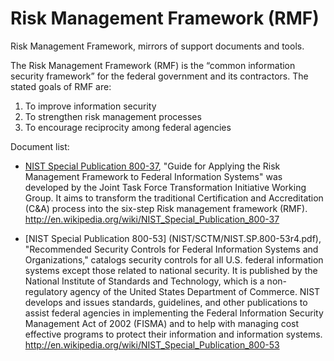  Risk Management Framework (RMF)
===

Risk Management Framework, mirrors of support documents and tools.

The Risk Management Framework (RMF) is the “common information security framework” for the federal government and its contractors. The stated goals of RMF are:

1. To improve information security
2. To strengthen risk management processes
3. To encourage reciprocity among federal agencies



Document list:

 * [NIST Special Publication 800-37](NST/Guide/sp800-37-rev1-final.pdf), "Guide for Applying the Risk Management Framework to Federal Information Systems" was developed by the Joint Task Force Transformation Initiative Working Group. It aims to transform the traditional Certification and Accreditation (C&A) process into the six-step Risk management framework (RMF).
http://en.wikipedia.org/wiki/NIST_Special_Publication_800-37

 * [NIST Special Publication 800-53] (NIST/SCTM/NIST.SP.800-53r4.pdf), "Recommended Security Controls for Federal Information Systems and Organizations," catalogs security controls for all U.S. federal information systems except those related to national security. It is published by the National Institute of Standards and Technology, which is a non-regulatory agency of the United States Department of Commerce. NIST develops and issues standards, guidelines, and other publications to assist federal agencies in implementing the Federal Information Security Management Act of 2002 (FISMA) and to help with managing cost effective programs to protect their information and information systems. http://en.wikipedia.org/wiki/NIST_Special_Publication_800-53
